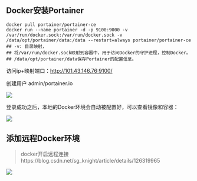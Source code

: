 ## Docker安装Portainer

```shell
docker pull portainer/portainer-ce
docker run --name portainer -d -p 9100:9000 -v /var/run/docker.sock:/var/run/docker.sock -v /data/opt/portainer/data:/data --restart=always portainer/portainer-ce
## -v: 目录映射，
## 将/var/run/docker.sock映射到容器中，用于访问Docker的守护进程，控制Docker。
## /data/opt/portainer/data保存Portainer的配置信息。
```

访问ip+映射端口：http://101.43.146.76:9100/

创建用户 admin/portainer.io

![](https://yitiaoit.oss-cn-beijing.aliyuncs.com/img/image-20230104145724260.png)

登录成功之后，本地的Docker环境会自动被配置好，可以查看镜像和容器：

![](https://yitiaoit.oss-cn-beijing.aliyuncs.com/img/image-20230104150753454.png)

## 添加远程Docker环境

> docker开启远程连接https://blog.csdn.net/sg_knight/article/details/126319965

![](https://yitiaoit.oss-cn-beijing.aliyuncs.com/img/image-20230104152508827.png)